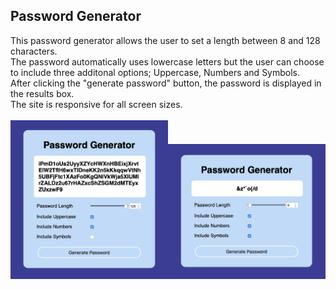 ## Password Generator

This password generator allows the user to set a length between 8 and 128 characters.
<br>
The password automatically uses lowercase letters but the user can choose to include three additonal options; Uppercase, Numbers and Symbols.
<br>
After clicking the "generate password" button, the password is displayed in the results box.
<br>
The site is responsive for all screen sizes.
<br>
<br>
<img src="Assets/Screen-Shot-1.png" alt="screenshot of screen 1" width="50%" vertically-align="top"><img src="Assets/Screen-Shot-2.png" alt="screenshot of screen 2" width="50%" vertically-align="top">
